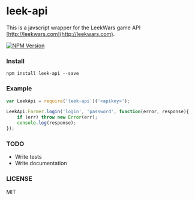 # leek-api
This is a javscript wrapper for the LeekWars game API [http://leekwars.com](http://leekwars.com).

[![NPM Version][npm-image]][npm-url]

### Install
`npm install leek-api --save`

### Example
```javascript
var LeekApi = require('leek-api')('<apikey>');

LeekApi.Farmer.login('login', 'password', function(error, response){
    if (err) throw new Error(err);
    console.log(response);
});
```

### TODO
- Write tests
- Write documentation

### LICENSE
MIT

[npm-image]: https://img.shields.io/npm/v/leek-api.svg
[npm-url]: https://npmjs.org/package/leek-api
